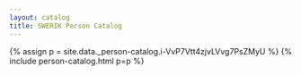 ```yaml
---
layout: catalog
title: SWERIK Person Catalog
---
```

{% assign p = site.data._person-catalog.i-VvP7Vtt4zjvLVvg7PsZMyU %}
{% include person-catalog.html p=p %}

